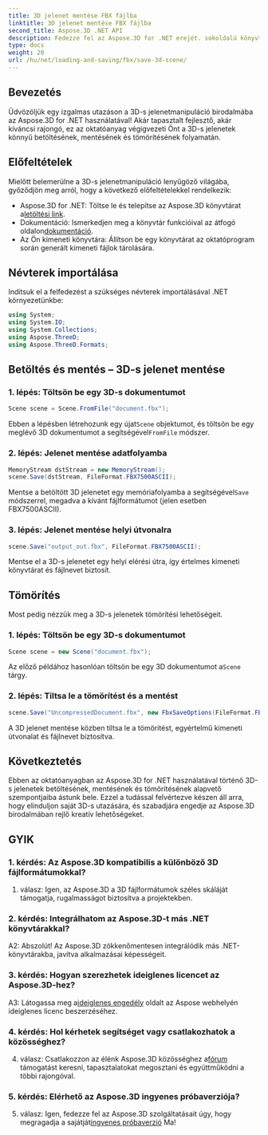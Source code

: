```yaml
---
title: 3D jelenet mentése FBX fájlba
linktitle: 3D jelenet mentése FBX fájlba
second_title: Aspose.3D .NET API
description: Fedezze fel az Aspose.3D for .NET erejét. sokoldalú könyvtár a 3D jelenetek zökkenőmentes manipulálásához. Könnyedén töltse be, mentse és tömörítse.
type: docs
weight: 20
url: /hu/net/loading-and-saving/fbx/save-3d-scene/
---
```

## Bevezetés

Üdvözöljük egy izgalmas utazáson a 3D-s jelenetmanipuláció birodalmába az Aspose.3D for .NET használatával! Akár tapasztalt fejlesztő, akár kíváncsi rajongó, ez az oktatóanyag végigvezeti Önt a 3D-s jelenetek könnyű betöltésének, mentésének és tömörítésének folyamatán.

## Előfeltételek

Mielőtt belemerülne a 3D-s jelenetmanipuláció lenyűgöző világába, győződjön meg arról, hogy a következő előfeltételekkel rendelkezik:

-  Aspose.3D for .NET: Töltse le és telepítse az Aspose.3D könyvtárat a[letöltési link](https://releases.aspose.com/3d/net/).
-  Dokumentáció: Ismerkedjen meg a könyvtár funkcióival az átfogó oldalon[dokumentáció](https://reference.aspose.com/3d/net/).
- Az Ön kimeneti könyvtára: Állítson be egy könyvtárat az oktatóprogram során generált kimeneti fájlok tárolására.

## Névterek importálása

Indítsuk el a felfedezést a szükséges névterek importálásával .NET környezetünkbe:

```csharp
using System;
using System.IO;
using System.Collections;
using Aspose.ThreeD;
using Aspose.ThreeD.Formats;
```

## Betöltés és mentés – 3D-s jelenet mentése

### 1. lépés: Töltsön be egy 3D-s dokumentumot

```csharp
Scene scene = Scene.FromFile("document.fbx");
```

 Ebben a lépésben létrehozunk egy újat`Scene` objektumot, és töltsön be egy meglévő 3D dokumentumot a segítségével`FromFile` módszer.

### 2. lépés: Jelenet mentése adatfolyamba

```csharp
MemoryStream dstStream = new MemoryStream();
scene.Save(dstStream, FileFormat.FBX7500ASCII);
```

 Mentse a betöltött 3D jelenetet egy memóriafolyamba a segítségével`Save` módszerrel, megadva a kívánt fájlformátumot (jelen esetben FBX7500ASCII).


### 3. lépés: Jelenet mentése helyi útvonalra

```csharp
scene.Save("output_out.fbx", FileFormat.FBX7500ASCII);
```

Mentse el a 3D-s jelenetet egy helyi elérési útra, így értelmes kimeneti könyvtárat és fájlnevet biztosít.

## Tömörítés

Most pedig nézzük meg a 3D-s jelenetek tömörítési lehetőségeit.

### 1. lépés: Töltsön be egy 3D-s dokumentumot

```csharp
Scene scene = new Scene("document.fbx");
```

 Az előző példához hasonlóan töltsön be egy 3D dokumentumot a`Scene` tárgy.

### 2. lépés: Tiltsa le a tömörítést és a mentést

```csharp
scene.Save("UncompressedDocument.fbx", new FbxSaveOptions(FileFormat.FBX7500ASCII) { EnableCompression = false });
```

A 3D jelenet mentése közben tiltsa le a tömörítést, egyértelmű kimeneti útvonalat és fájlnevet biztosítva.

## Következtetés

Ebben az oktatóanyagban az Aspose.3D for .NET használatával történő 3D-s jelenetek betöltésének, mentésének és tömörítésének alapvető szempontjaiba ástunk bele. Ezzel a tudással felvértezve készen áll arra, hogy elinduljon saját 3D-s utazására, és szabadjára engedje az Aspose.3D birodalmában rejlő kreatív lehetőségeket.

## GYIK

### 1. kérdés: Az Aspose.3D kompatibilis a különböző 3D fájlformátumokkal?

1. válasz: Igen, az Aspose.3D a 3D fájlformátumok széles skáláját támogatja, rugalmasságot biztosítva a projektekben.

### 2. kérdés: Integrálhatom az Aspose.3D-t más .NET könyvtárakkal?

A2: Abszolút! Az Aspose.3D zökkenőmentesen integrálódik más .NET-könyvtárakba, javítva alkalmazásai képességeit.

### 3. kérdés: Hogyan szerezhetek ideiglenes licencet az Aspose.3D-hez?

 A3: Látogassa meg a[ideiglenes engedély](https://purchase.aspose.com/temporary-license/) oldalt az Aspose webhelyén ideiglenes licenc beszerzéséhez.

### 4. kérdés: Hol kérhetek segítséget vagy csatlakozhatok a közösséghez?

 4. válasz: Csatlakozzon az élénk Aspose.3D közösséghez a[fórum](https://forum.aspose.com/c/3d/18) támogatást keresni, tapasztalatokat megosztani és együttműködni a többi rajongóval.

### 5. kérdés: Elérhető az Aspose.3D ingyenes próbaverziója?

 5. válasz: Igen, fedezze fel az Aspose.3D szolgáltatásait úgy, hogy megragadja a sajátját[ingyenes próbaverzió](https://releases.aspose.com/) Ma!